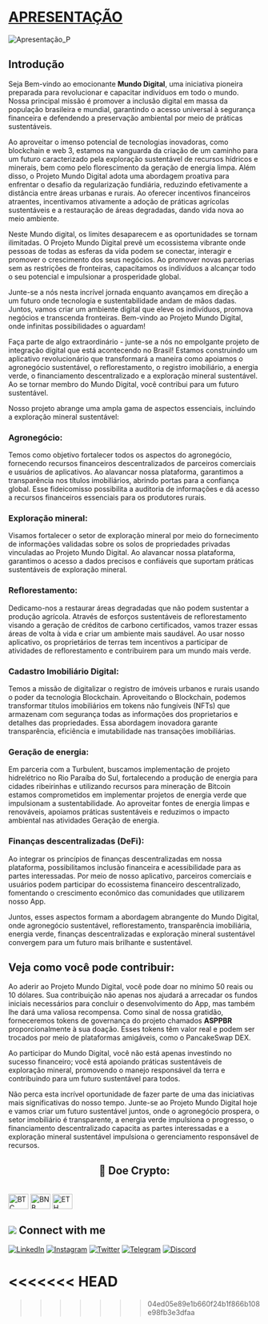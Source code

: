 # [APRESENTAÇÃO](https://www.asppibra.com.br/)

![Apresentação_P](https://github.com/ASPPIBRA-DAO/ASPPIBRA-DAO/assets/80177249/8fe797b9-2876-4240-8d05-87634eacb196)

## Introdução

Seja Bem-vindo ao emocionante **Mundo Digital**, uma iniciativa pioneira preparada para revolucionar e capacitar indivíduos em todo o mundo. Nossa principal missão é promover a inclusão digital em massa da população brasileira e mundial, garantindo o acesso universal à segurança financeira e defendendo a preservação ambiental por meio de práticas sustentáveis.

Ao aproveitar o imenso potencial de tecnologias inovadoras, como blockchain e web 3, estamos na vanguarda da criação de um caminho para um futuro caracterizado pela exploração sustentável de recursos hídricos e minerais, bem como pelo florescimento da geração de energia limpa. Além disso, o Projeto Mundo Digital adota uma abordagem proativa para enfrentar o desafio da regularização fundiária, reduzindo efetivamente a distância entre áreas urbanas e rurais. Ao oferecer incentivos financeiros atraentes, incentivamos ativamente a adoção de práticas agrícolas sustentáveis e a restauração de áreas degradadas, dando vida nova ao meio ambiente.

Neste Mundo digital, os limites desaparecem e as oportunidades se tornam ilimitadas. O Projeto Mundo Digital prevê um ecossistema vibrante onde pessoas de todas as esferas da vida podem se conectar, interagir e promover o crescimento dos seus negócios. Ao promover novas parcerias sem as restrições de fronteiras, capacitamos os indivíduos a alcançar todo o seu potencial e impulsionar a prosperidade global.

Junte-se a nós nesta incrível jornada enquanto avançamos em direção a um futuro onde tecnologia e sustentabilidade andam de mãos dadas. Juntos, vamos criar um ambiente digital que eleve os indivíduos, promova negócios e transcenda fronteiras. Bem-vindo ao Projeto Mundo Digital, onde infinitas possibilidades o aguardam!

Faça parte de algo extraordinário - junte-se a nós no empolgante projeto de integração digital que está acontecendo no Brasil! Estamos construindo um aplicativo revolucionário que transformará a maneira como apoiamos o agronegócio sustentável, o reflorestamento, o registro imobiliário, a energia verde, o financiamento descentralizado e a exploração mineral sustentável. Ao se tornar membro do Mundo Digital, você contribui para um futuro sustentável.

Nosso projeto abrange uma ampla gama de aspectos essenciais, incluindo a exploração mineral sustentável:

### Agronegócio: 

Temos como objetivo fortalecer todos os aspectos do agronegócio, fornecendo recursos financeiros descentralizados de parceiros comerciais e usuários de aplicativos. Ao alavancar nossa plataforma, garantimos a transparência nos títulos imobiliários, abrindo portas para a confiança global. Esse fideicomisso possibilita a auditoria de informações e dá acesso a recursos financeiros essenciais para os produtores rurais.

### Exploração mineral:

Visamos fortalecer o setor de exploração mineral por meio do fornecimento de informações validadas sobre os solos de propriedades privadas vinculadas ao Projeto Mundo Digital. Ao alavancar nossa plataforma, garantimos o acesso a dados precisos e confiáveis ​​que suportam práticas sustentáveis ​​de exploração mineral.

### Reflorestamento: 

Dedicamo-nos a restaurar áreas degradadas que não podem sustentar a produção agrícola. Através de esforços sustentáveis ​​de reflorestamento visando a geração de créditos de carbono certificados, vamos trazer essas áreas de volta à vida e criar um ambiente mais saudável. Ao usar nosso aplicativo, os proprietários de terras tem incentivos a participar de atividades de reflorestamento e contribuirem para um mundo mais verde.

### Cadastro Imobiliário Digital: 

Temos a missão de digitalizar o registro de imóveis urbanos e rurais usando o poder da tecnologia Blockchain. Aproveitando o Blockchain, podemos transformar títulos imobiliários em tokens não fungíveis (NFTs) que armazenam com segurança todas as informações dos proprietarios e detalhes das propriedades. Essa abordagem inovadora garante transparência, eficiência e imutabilidade nas transações imobiliárias.

### Geração de energia: 

Em parceria com a Turbulent, buscamos implementação de projeto hidrelétrico no Rio Paraíba do Sul, fortalecendo a produção de energia para cidades ribeirinhas e utilizando recursos para mineração de Bitcoin estamos comprometidos em implementar projetos de energia verde que impulsionam a sustentabilidade. Ao aproveitar fontes de energia limpas e renováveis, apoiamos práticas sustentáveis e reduzimos o impacto ambiental nas atividades Geração de energia.

### Finanças descentralizadas (DeFi): 

Ao integrar os princípios de finanças descentralizadas em nossa plataforma, possibilitamos inclusão financeira e acessibilidade para as partes interessadas. Por meio de nosso aplicativo, parceiros comerciais e usuários podem participar do ecossistema financeiro descentralizado, fomentando o crescimento econômico das comunidades que utilizarem nosso App.

Juntos, esses aspectos formam a abordagem abrangente do Mundo Digital, onde agronegócio sustentável, reflorestamento, transparência imobiliária, energia verde, finanças descentralizadas e exploração mineral sustentável convergem para um futuro mais brilhante e sustentável.

## Veja como você pode contribuir: 

Ao aderir ao Projeto Mundo Digital, você pode doar no mínimo 50 reais ou 10 dólares. Sua contribuição não apenas nos ajudará a arrecadar os fundos iniciais necessários para concluir o desenvolvimento do App, mas também lhe dará uma valiosa recompensa. Como sinal de nossa gratidão, forneceremos tokens de governança do projeto chamados **ASPPBR** proporcionalmente à sua doação. Esses tokens têm valor real e podem ser trocados por meio de plataformas amigáveis, como o PancakeSwap DEX.

Ao participar do Mundo Digital, você não está apenas investindo no sucesso financeiro; você está apoiando práticas sustentáveis ​​de exploração mineral, promovendo o manejo responsável da terra e contribuindo para um futuro sustentável para todos.

Não perca esta incrível oportunidade de fazer parte de uma das iniciativas mais significativas do nosso tempo. Junte-se ao Projeto Mundo Digital hoje e vamos criar um futuro sustentável juntos, onde o agronegócio prospera, o setor imobiliário é transparente, a energia verde impulsiona o progresso, o financiamento descentralizado capacita as partes interessadas e a exploração mineral sustentável impulsiona o gerenciamento responsável de recursos.

## <h2 align="center">🎁 Doe Crypto:</h2>

<div style="display: inline_block"><br>
<img align="center" alt="BTC" height="30" width="40" src="https://user-images.githubusercontent.com/80177249/180482937-475896ac-4853-470f-80da-dae18bcf7748.svg">
<img align="center" alt="BNB" height="30" width="40" src="https://user-images.githubusercontent.com/80177249/180481724-2560053f-dcd3-4879-a63f-5801eb373e66.svg">
<img align="center" alt="ETH" height="30" width="40" src="https://user-images.githubusercontent.com/80177249/180481896-cf45cdde-72f9-4986-8181-9ee64fae126d.svg">

## <img src="https://img.icons8.com/nolan/25/computer.png"/> Connect with me

[![LinkedIn](https://img.shields.io/badge/linkedin-%230077B5.svg?&style=for-the-badge&logo=linkedin&logoColor=white)](https://linkedin.com/company/asppibra-dao/) 
[![Instagram](https://img.shields.io/badge/Instagram-%23E4405F.svg?style=for-the-badge&logo=Instagram&logoColor=white)](https://instagram.com/asppibra/) 
[![Twitter](https://img.shields.io/badge/twitter-%231DA1F2.svg?&style=for-the-badge&logo=twitter&logoColor=white)](https://twitter.com/ASPPIBRA_ORG) 
[![Telegram](https://img.shields.io/badge/Telegram-2CA5E0?style=for-the-badge&logo=telegram&logoColor=white)](https://t.me/Mundo_Digital_BR)
[![Discord](https://img.shields.io/badge/Discord-7289DA?style=for-the-badge&logo=discord&logoColor=white)](https://discord)

<<<<<<< HEAD
=======
 
>>>>>>> 04ed05e89e1b660f24b1f866b108e98fb3e3dfaa
</div>
